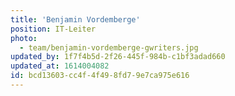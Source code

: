 ```yaml
---
title: 'Benjamin Vordemberge'
position: IT-Leiter
photo:
  - team/benjamin-vordemberge-gwriters.jpg
updated_by: 1f7f4b5d-2f26-445f-984b-c1bf3adad660
updated_at: 1614004082
id: bcd13603-cc4f-4f49-8fd7-9e7ca975e616
---
```

